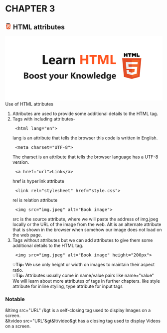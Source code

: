# CHAPTER 3
## <img src="https://github.com/Ninja-Vikash/Assets/blob/main/Asset%20Icon/htmlLogo.png" height="20px" /> HTML attributes

![Banner](https://github.com/Ninja-Vikash/Assets/blob/main/HTML%20Assets/HTML.png)
Use of HTML attributes
<ol>
<li>Attributes are used to provide some additional details to the HTML tag.</li>
<li>Tags with including attributes-</li>
<pre> &lthtml lang="en"&gt </pre> 
<span>lang is an attribute that tells the browser this code is written in English.</span>
<pre> &ltmeta charset="UTF-8"&gt </pre>
<span>The charset is an attribute that tells the browser language has a UTF-8 version.</span>
<pre> &lta href="url"&gtLink&lt/a&gt </pre>
<span>href is hyperlink attribute</span>
<pre> &ltlink rel="stylesheet" href="style.css"&gt </pre>
<span>rel is relation attribute</span>
<pre> &ltimg src="img.jpeg" alt="Book image"&gt </pre>
<span>src is the source attribute, where we will paste the address of img.jpeg locally or the URL of the image from the web. Alt is an alternate attribute that is shown in the browser when somehow our image does not load on the web page.</span>
<li>Tags without attributes but we can add attributes to give them some additional details to the HTML tag.</li>
<pre> &ltimg src="img.jpeg" alt="Book image" height="200px"&gt </pre>
💡<b>Tip:</b> We use only height or width on images to maintain their aspect ratio.<br>
  💡<b>Tip:</b> Attributes usually come in name/value pairs like name="value"<br>
<span>We will learn about more attributes of tags in further chapters. like style attribute for inline styling, type attribute for input tags</span>
</ol>

### Notable

&ltimg src="URL" /&gt is a self-closing tag used to display Images on a screen. <br>
&ltvideo src="URL"&gt&lt/video&gt has a closing tag used to display Videos on a screen.
